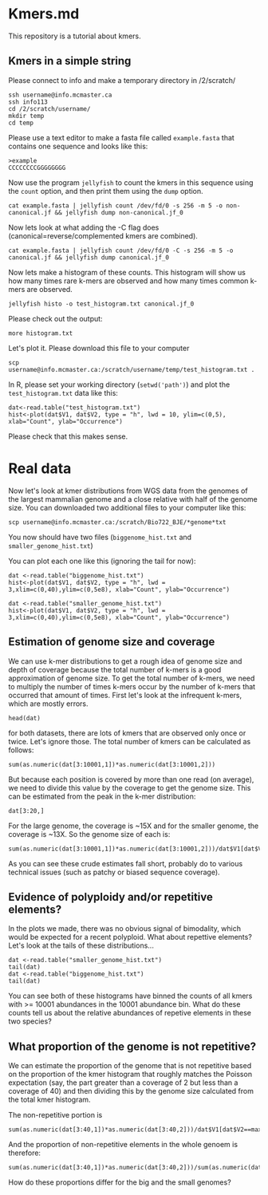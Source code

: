 # Kmers.md

This repository is a tutorial about kmers.

## Kmers in a simple string

Please connect to info and make a temporary directory in /2/scratch/
```
ssh username@info.mcmaster.ca
ssh info113
cd /2/scratch/username/
mkdir temp
cd temp
```

Please use a text editor to make a fasta file called `example.fasta` that contains one sequence and looks like this:
```
>example
CCCCCCCCGGGGGGGG
```

Now use the program `jellyfish` to count the kmers in this sequence using the `count` option, and then print them using the `dump` option.

```
cat example.fasta | jellyfish count /dev/fd/0 -s 256 -m 5 -o non-canonical.jf && jellyfish dump non-canonical.jf_0 
```

Now lets look at what adding the -C flag does (canonical=reverse/complemented kmers are combined).
```
cat example.fasta | jellyfish count /dev/fd/0 -C -s 256 -m 5 -o canonical.jf && jellyfish dump canonical.jf_0 
```

Now lets make a histogram of these counts.  This histogram will show us how many times rare k-mers are observed and how many times common k-mers are observed.

```
jellyfish histo -o test_histogram.txt canonical.jf_0 
```

Please check out the output:
```
more histogram.txt
```

Let's plot it. Please download this file to your computer
```
scp username@info.mcmaster.ca:/scratch/username/temp/test_histogram.txt .
```

In R, please set your working directory (`setwd('path')`) and plot the `test_histogram.txt` data like this:
```
dat<-read.table("test_histogram.txt")
hist<-plot(dat$V1, dat$V2, type = "h", lwd = 10, ylim=c(0,5), xlab="Count", ylab="Occurrence") 
```
Please check that this makes sense.


# Real data
Now let's look at kmer distributions from WGS data from the genomes of the largest mammalian genome and a close relative with half of the genome size.  You can downloaded two additional files to your computer like this:
```
scp username@info.mcmaster.ca:/scratch/Bio722_BJE/*genome*txt
```
You now should have two files (`biggenome_hist.txt` and `smaller_genome_hist.txt`)

You can plot each one like this (ignoring the tail for now):
```
dat <-read.table("biggenome_hist.txt")
hist<-plot(dat$V1, dat$V2, type = "h", lwd = 3,xlim=c(0,40),ylim=c(0,5e8), xlab="Count", ylab="Occurrence") 
```
```
dat <-read.table("smaller_genome_hist.txt")
hist<-plot(dat$V1, dat$V2, type = "h", lwd = 3,xlim=c(0,40),ylim=c(0,5e8), xlab="Count", ylab="Occurrence") 
```

## Estimation of genome size and coverage

We can use k-mer distributions to get a rough idea of genome size and depth of coverage because the total number of k-mers is a good approximation of genome size.  To get the total number of k-mers, we need to multiply the number of times k-mers occur by the number of k-mers that occurred that amount of times. First let's look at the infrequent k-mers, which are mostly errors. 
```
head(dat)
```
for both datasets, there are lots of kmers that are observed only once or twice. Let's ignore those. The total number of kmers can be calculated as follows:
```
sum(as.numeric(dat[3:10001,1])*as.numeric(dat[3:10001,2]))
```
But because each position is covered by more than one read (on average), we need to divide this value by the coverage to get the genome size.  This can be estimated from the peak in the k-mer distribution:
```
dat[3:20,]
```
For the large genome, the coverage is ~15X and for the smaller genome, the coverage is ~13X.  So the genome size of each is:
```
sum(as.numeric(dat[3:10001,1])*as.numeric(dat[3:10001,2]))/dat$V1[dat$V2==max(dat[3:20,])]
```
As you can see these crude estimates fall short, probably do to various technical issues (such as patchy or biased sequence coverage).

## Evidence of polyploidy and/or repetitive elements?

In the plots we made, there was no obvious signal of bimodality, which would be expected for a recent polyploid.  What about repettive elements?  Let's look at the tails of these distributions...
```
dat <-read.table("smaller_genome_hist.txt")
tail(dat)
dat <-read.table("biggenome_hist.txt")
tail(dat)
```

You can see both of these histograms have binned the counts of all kmers with >= 10001 abundances in the 10001 abundance bin. What do these counts tell us about the relative abundances of repetive elements in these two species?

## What proportion of the genome is not repetitive?

We can estimate the proportion of the genome that is not repetitive based on the proportion of the kmer histogram that roughly matches the Poisson expectation (say, the part greater than a coverage of 2 but less than a coverage of 40) and then dividing this by the genome size calculated from the total kmer histogram.

The non-repetitive portion is 
```
sum(as.numeric(dat[3:40,1])*as.numeric(dat[3:40,2]))/dat$V1[dat$V2==max(dat[3:20,])]
```

And the proportion of non-repetitive elements in the whole genoem is therefore:
```
sum(as.numeric(dat[3:40,1])*as.numeric(dat[3:40,2]))/sum(as.numeric(dat[3:10001,1])*as.numeric(dat[3:10001,2]))
```
How do these proportions differ for the big and the small genomes?
